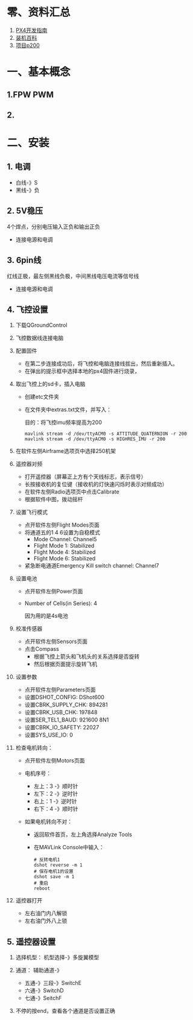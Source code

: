 # 零、资料汇总

1. [PX4开发指南](https://bresch.gitbooks.io/devguide/content/zh/)
2. [装机百科](http://wiki.fpvbang.com/)
3. [项目p200](https://amov-wiki.readthedocs.io/zh_CN/latest/docs/%E9%A1%B9%E7%9B%AE%E4%BB%8B%E7%BB%8D.html)



# 一、基本概念

## 1.FPW PWM



## 2.



# 二、安装

## 1. 电调

- 白线-》S
- 黑线-》负

## 2. 5V稳压
4个焊点，分别电压输入正负和输出正负

- 连接电源和电调

## 3. 6pin线
红线正极，最左侧黑线负极，中间黑线电压电流等信号线
- 连接电源和电调



## 4. 飞控设置

1. 下载QGroundControl

2. 飞控数据线连接电脑

3. 配置固件

   - 在第二步连接成功后，将飞控和电脑连接线拔出，然后重新插入。
   - 在弹出的提示框中选择本地的px4固件进行烧录，

4. 取出飞控上的sd卡，插入电脑

   - 创建etc文件夹

   - 在文件夹中extras.txt文件，并写入：

     目的：将飞控imu频率提高为200

     ```
     mavlink stream -d /dev/ttyACM0 -s ATTITUDE_QUATERNION -r 200
     mavlink stream -d /dev/ttyACM0 -s HIGHRES_IMU -r 200
     ```

5. 在软件左侧Airframe选项页中选择250机架

6. 遥控器对频

   - 打开遥控器（屏幕正上方有个天线标志，表示信号）
   - 长按接收机的复位键（接收机的灯快速闪烁时表示对频成功）
   - 在软件左侧Radio选项页中点击Calibrate
   - 根据软件中图，拨动摇杆

7. 设置飞行模式

   - 点开软件左侧Flight Modes页面
   - 将通道五的1 4 6设置为自稳模式
     - Mode Channel: Channel5
     - Flight Mode 1: Stabilized
     - Flight Mode 4: Stabilized
     - Flight Mode 6: Stabilized
   - 紧急断电通道Emergency Kill switch channel: Channel7

8. 设置电池

   - 点开软件左侧Power页面

   - Number of Cells(in Series): 4

     因为用的是4s电池

9. 校准传感器

   - 点开软件左侧Sensors页面
   - 点击Compass
     - 根据飞控上箭头和飞机头的关系选择是否旋转
     - 然后根据页面提示旋转飞机

10. 设置参数

    - 点开软件左侧Parameters页面
    - 设置DSHOT_CONFIG: DShot600
    - 设置CBRK_SUPPLY_CHK: 894281
    - 设置CBRK_USB_CHK: 197848 
    - 设置SER_TEL1_BAUD: 921600 8N1
    - 设置CBRK_IO_SAFETY: 22027
    - 设置SYS_USE_IO: 0

11. 检查电机转向：

    - 点开软件左侧Motors页面

    - 电机序号：

      - 左上：3 -》顺时针
      - 左下：2 -》逆时针
      - 右上：1 -》逆时针
      - 右下：4 -》顺时针

    - 如果电机转向不对：

      - 返回软件首页，左上角选择Analyze Tools

      - 在MAVLink Console中输入：

        ```
        # 反转电机1
        dshot reverse -m 1
        # 保存电机1的设置
        dshot save -m 1
        # 重启
        reboot
        ```

12. 遥控器打开

    - 左右油门内八解锁
    - 左右油门外八上锁

## 5. 遥控器设置

1. 选择机型： 机型选择-》多旋翼模型
2. 通道： 辅助通道-》
   - 五通-》三段-》SwitchE
   - 六通-》SwitchD
   - 七通-》SeitchF

3. 不停的按end，查看各个通道是否设置正确